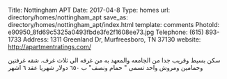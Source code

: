 Title:          Nottingham APT
Date:           2017-04-8
Type:           homes
url:            directory/homes/nottingham_apt
save_as:        directory/homes/nottingham_apt/index.html
template:       comments
PhotoId:        e90950_8fd69c5325a0493fbde3fe2f1608ee73.jpg
Telephone:      (615) 893-1733
Address:        1311 Greenland Dr, Murfreesboro, TN 37130
website:        http://apartmentratings.com/

سكن بسيط وقريب جدا من الجامعه والمعهد به من غرفه الى ثلاث غرف. شقه غرفتين وحمامين ومروش واحد تسمى " حمام ونصف" ب ٦٥٠ دولار شهريا عقد ٦ اشهر

